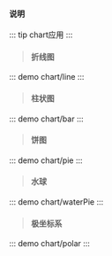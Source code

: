 #### 说明

::: tip
chart应用
:::

> #### 折线图
::: demo
chart/line
::: 

> #### 柱状图
::: demo
chart/bar
::: 

> #### 饼图
::: demo
chart/pie
::: 

> #### 水球
::: demo
chart/waterPie
::: 

> #### 极坐标系
::: demo
chart/polar
::: 
